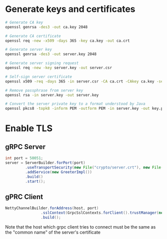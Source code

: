 # Generate keys and certificates

```sh
# Generate CA key
openssl genrsa -des3 -out ca.key 2048

# Generate CA certificate
openssl req -new -x509 -days 365 -key ca.key -out ca.crt

# Generate server key
openssl genrsa -des3 -out server.key 2048

# Generate server signing request
openssl req -new -key server.key -out server.csr

# Self-sign server certificate
openssl x509 -req -days 365 -in server.csr -CA ca.crt -CAkey ca.key -set_serial 01 -out server.crt

# Remove passphrase from server key
openssl rsa -in server.key -out server.key

# Convert the server private key to a format understood by Java 
openssl pkcs8 -topk8 -inform PEM -outform PEM -in server.key -out key.pem -nocrypt

```

# Enable TLS
## gRPC Server
```java
int port = 50051;
server = ServerBuilder.forPort(port)
         .useTransportSecurity(new File("crypto/server.crt"), new File("crypto/key.pem"))
         .addService(new GreeterImpl())
         .build()
         .start();
```
## gPRC Client
```java
NettyChannelBuilder.forAddress(host, port)
                .sslContext(GrpcSslContexts.forClient().trustManager(new File("crypto/server.crt")).build())
                .build();
```

Note that the host which grpc client tries to connect must be the same as  the "common name" of the server's certificate

